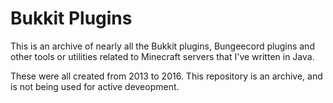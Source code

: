 # Bukkit Plugins

This is an archive of nearly all the Bukkit plugins, Bungeecord plugins and other tools or utilities related to Minecraft servers that I've written in Java.

These were all created from 2013 to 2016. This repository is an archive, and is not being used for active deveopment.